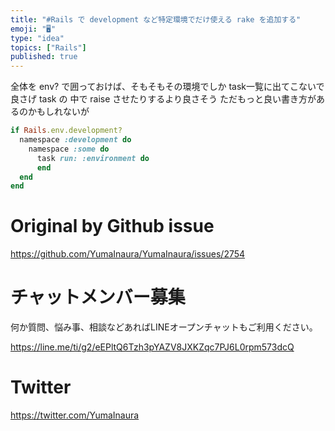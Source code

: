 ```yaml
---
title: "#Rails で development など特定環境でだけ使える rake を追加する"
emoji: "🖥"
type: "idea"
topics: ["Rails"]
published: true
---
```


全体を env? で囲っておけば、そもそもその環境でしか task一覧に出てこないで良さげ
task  の 中で raise させたりするより良さそう
ただもっと良い書き方があるのかもしれないが

```rb
if Rails.env.development?
  namespace :development do
    namespace :some do
      task run: :environment do
      end
  end
end
```

# Original by Github issue

https://github.com/YumaInaura/YumaInaura/issues/2754








<!-- Update From Qiita API -->

# チャットメンバー募集


何か質問、悩み事、相談などあればLINEオープンチャットもご利用ください。

https://line.me/ti/g2/eEPltQ6Tzh3pYAZV8JXKZqc7PJ6L0rpm573dcQ





# Twitter


https://twitter.com/YumaInaura


<!-- Update From Qiita API -->


